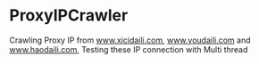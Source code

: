 # ProxyIPCrawler
Crawling Proxy IP from  www.xicidaili.com, www.youdaili.com and www.haodaili.com, Testing these IP connection with Multi thread
